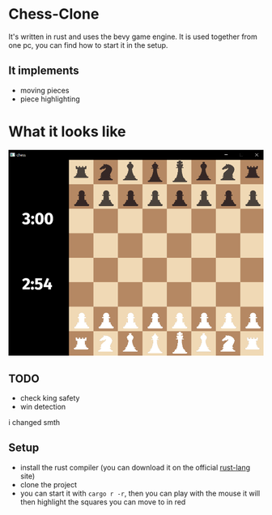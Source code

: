 # Chess-Clone
It's written in rust and uses the bevy game engine. It is used together from one pc, you can find how to start it in the setup.



## It implements
* moving pieces
* piece highlighting

# What it looks like
<img src="assets/chess.png" />

## TODO
* check king safety
* win detection

i changed smth

## Setup
* install the rust compiler (you can download it on the official <a href="https://www.rust-lang.org/" traget="_blank">rust-lang<a/> site)
* clone the project
* you can start it with `cargo r -r`, then you can play with the mouse it will then highlight the squares you can move to in red


